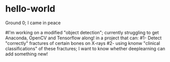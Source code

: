 # hello-world
Ground 0; I came in peace

#I'm working on a modified "object detection"; currently struggling to get Anaconda, OpenCV and Tensorflow along! in a project that can:
#1- Detect "correctly" fractures of certain bones on X-rays
#2- using knonw "clinical classifications" of these fractures; I want to know whether deeplearning can add something new! 
